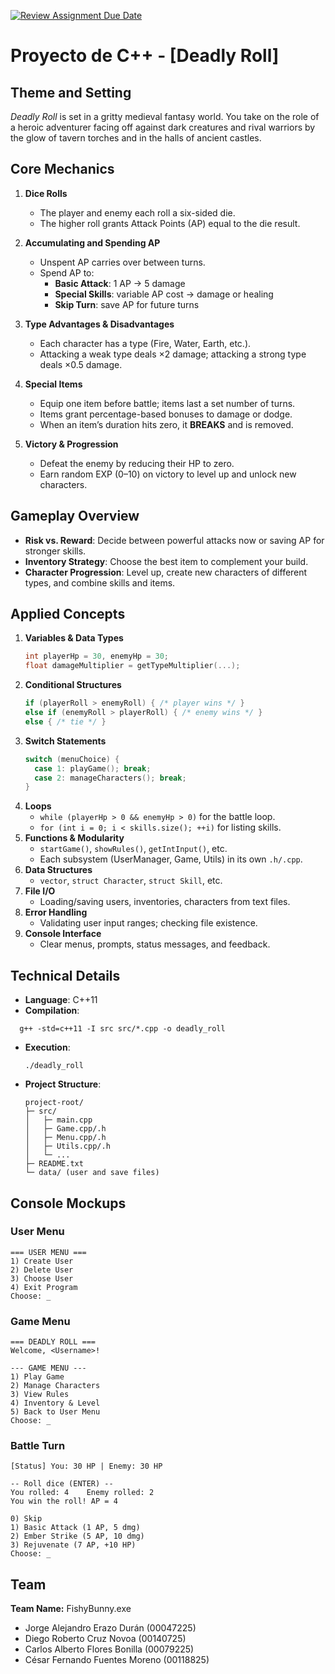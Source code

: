[![Review Assignment Due Date](https://classroom.github.com/assets/deadline-readme-button-22041afd0340ce965d47ae6ef1cefeee28c7c493a6346c4f15d667ab976d596c.svg)](https://classroom.github.com/a/mi1WNrHU)
# Proyecto de C++ - [Deadly Roll]

## Theme and Setting
*Deadly Roll* is set in a gritty medieval fantasy world. You take on the role of a heroic adventurer facing off against dark creatures and rival warriors by the glow of tavern torches and in the halls of ancient castles.

## Core Mechanics
1. **Dice Rolls**  
   - The player and enemy each roll a six-sided die.  
   - The higher roll grants Attack Points (AP) equal to the die result.

2. **Accumulating and Spending AP**  
   - Unspent AP carries over between turns.  
   - Spend AP to:
     - **Basic Attack**: 1 AP → 5 damage  
     - **Special Skills**: variable AP cost → damage or healing  
     - **Skip Turn**: save AP for future turns

3. **Type Advantages & Disadvantages**  
   - Each character has a type (Fire, Water, Earth, etc.).  
   - Attacking a weak type deals ×2 damage; attacking a strong type deals ×0.5 damage.

4. **Special Items**  
   - Equip one item before battle; items last a set number of turns.  
   - Items grant percentage-based bonuses to damage or dodge.  
   - When an item’s duration hits zero, it **BREAKS** and is removed.

5. **Victory & Progression**  
   - Defeat the enemy by reducing their HP to zero.  
   - Earn random EXP (0–10) on victory to level up and unlock new characters.

## Gameplay Overview
- **Risk vs. Reward**: Decide between powerful attacks now or saving AP for stronger skills.  
- **Inventory Strategy**: Choose the best item to complement your build.  
- **Character Progression**: Level up, create new characters of different types, and combine skills and items.

## Applied Concepts
1. **Variables & Data Types**  
   ```cpp
   int playerHp = 30, enemyHp = 30;
   float damageMultiplier = getTypeMultiplier(...);
   ```
2. **Conditional Structures**  
   ```cpp
   if (playerRoll > enemyRoll) { /* player wins */ }
   else if (enemyRoll > playerRoll) { /* enemy wins */ }
   else { /* tie */ }
   ```
3. **Switch Statements**  
   ```cpp
   switch (menuChoice) {
     case 1: playGame(); break;
     case 2: manageCharacters(); break;
   }
   ```
4. **Loops**  
   - `while (playerHp > 0 && enemyHp > 0)` for the battle loop.  
   - `for (int i = 0; i < skills.size(); ++i)` for listing skills.
5. **Functions & Modularity**  
   - `startGame()`, `showRules()`, `getIntInput()`, etc.  
   - Each subsystem (UserManager, Game, Utils) in its own `.h/.cpp`.
6. **Data Structures**  
   - `vector`, `struct Character`, `struct Skill`, etc.
7. **File I/O**  
   - Loading/saving users, inventories, characters from text files.
8. **Error Handling**  
   - Validating user input ranges; checking file existence.
9. **Console Interface**  
   - Clear menus, prompts, status messages, and feedback.

## Technical Details
- **Language**: C++11  
- **Compilation**:  
```
  g++ -std=c++11 -I src src/*.cpp -o deadly_roll
  ```
- **Execution**:
  ```
  ./deadly_roll
  ```  
- **Project Structure**:  
  ```
  project-root/
  ├─ src/
  │   ├─ main.cpp
  │   ├─ Game.cpp/.h
  │   ├─ Menu.cpp/.h
  │   ├─ Utils.cpp/.h
  │   └─ ...
  ├─ README.txt
  └─ data/ (user and save files)
  ```

## Console Mockups

### User Menu
```
=== USER MENU ===
1) Create User
2) Delete User
3) Choose User
4) Exit Program
Choose: _
```

### Game Menu
```
=== DEADLY ROLL ===
Welcome, <Username>!

--- GAME MENU ---
1) Play Game
2) Manage Characters
3) View Rules
4) Inventory & Level
5) Back to User Menu
Choose: _
```

### Battle Turn
```
[Status] You: 30 HP | Enemy: 30 HP

-- Roll dice (ENTER) --
You rolled: 4    Enemy rolled: 2
You win the roll! AP = 4

0) Skip
1) Basic Attack (1 AP, 5 dmg)
2) Ember Strike (5 AP, 10 dmg)
3) Rejuvenate (7 AP, +10 HP)
Choose: _
```

## Team
**Team Name:** FishyBunny.exe

- Jorge Alejandro Erazo Durán (00047225)  
- Diego Roberto Cruz Novoa (00140725)  
- Carlos Alberto Flores Bonilla (00079225)  
- César Fernando Fuentes Moreno (00118825)
